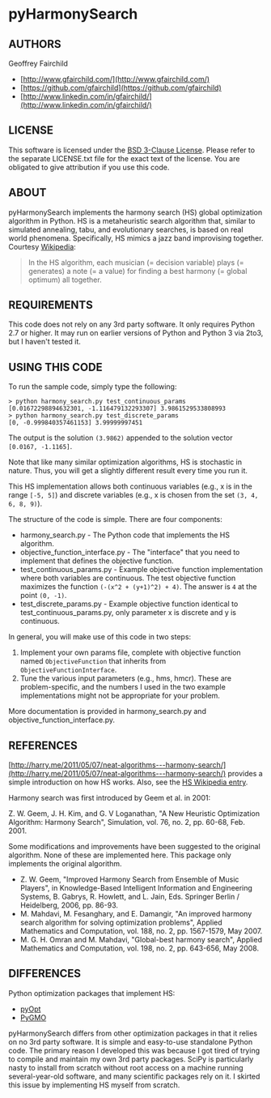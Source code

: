# pyHarmonySearch

## AUTHORS
Geoffrey Fairchild
* [http://www.gfairchild.com/](http://www.gfairchild.com/)
* [https://github.com/gfairchild](https://github.com/gfairchild)
* [http://www.linkedin.com/in/gfairchild/](http://www.linkedin.com/in/gfairchild/)

## LICENSE
This software is licensed under the [BSD 3-Clause License](http://opensource.org/licenses/BSD-3-Clause). Please refer to the separate LICENSE.txt file for the exact text of the license. You are obligated to give attribution if you use this code.

## ABOUT
pyHarmonySearch implements the harmony search (HS) global optimization algorithm in Python. HS is a metaheuristic search algorithm that, similar to simulated annealing, tabu, and evolutionary searches, is based on real world phenomena. Specifically, HS mimics a jazz band improvising together. Courtesy [Wikipedia](http://en.wikipedia.org/wiki/Harmony_search):

> In the HS algorithm, each musician (= decision variable) plays (= generates) a note (= a value) for finding a best harmony (= global optimum) all together.

## REQUIREMENTS
This code does not rely on any 3rd party software. It only requires Python 2.7 or higher. It may run on earlier versions of Python and Python 3 via 2to3, but I haven't tested it.

## USING THIS CODE
To run the sample code, simply type the following:

	> python harmony_search.py test_continuous_params
	[0.01672298894632301, -1.116479132293307] 3.9861529533808993
	> python harmony_search.py test_discrete_params
	[0, -0.999840357461153] 3.99999997451
	
The output is the solution `(3.9862)` appended to the solution vector `[0.0167, -1.1165]`.

Note that like many similar optimization algorithms, HS is stochastic in nature. Thus, you will get a slightly different result every time you run it.

This HS implementation allows both continuous variables (e.g., x is in the range `[-5, 5]`) and discrete variables (e.g., x is chosen from the set `(3, 4, 6, 8, 9)`).

The structure of the code is simple. There are four components:
		
* harmony_search.py - The Python code that implements the HS algorithm.
* objective_function_interface.py - The "interface" that you need to implement that defines the objective function.
* test_continuous_params.py - Example objective function implementation where both variables are continuous. The test objective function maximizes the function `(-(x^2 + (y+1)^2) + 4)`. The answer is `4` at the point `(0, -1)`.
* test_discrete_params.py - Example objective function identical to test_continuous_params.py, only parameter x is discrete and y is continuous.

In general, you will make use of this code in two steps:

1. Implement your own params file, complete with objective function named `ObjectiveFunction` that inherits from `ObjectiveFunctionInterface`.
1. Tune the various input parameters (e.g., hms, hmcr). These are problem-specific, and the numbers I used in the two example implementations might not be appropriate for your problem.

More documentation is provided in harmony_search.py and objective_function_interface.py.

## REFERENCES
[http://harry.me/2011/05/07/neat-algorithms---harmony-search/](http://harry.me/2011/05/07/neat-algorithms---harmony-search/) provides a simple introduction on how HS works. Also, see the [HS Wikipedia entry](http://en.wikipedia.org/wiki/Harmony_search).

Harmony search was first introduced by Geem et al. in 2001:

Z. W. Geem, J. H. Kim, and G. V Loganathan, "A New Heuristic Optimization Algorithm: Harmony Search", Simulation, vol. 76, no. 2, pp. 60-68, Feb. 2001.
	
Some modifications and improvements have been suggested to the original algorithm. None of these are implemented here. This package only implements the original algorithm.

* Z. W. Geem, "Improved Harmony Search from Ensemble of Music Players", in Knowledge-Based Intelligent Information and Engineering Systems, B. Gabrys, R. Howlett, and L. Jain, Eds. Springer Berlin / Heidelberg, 2006, pp. 86-93.
* M. Mahdavi, M. Fesanghary, and E. Damangir, "An improved harmony search algorithm for solving optimization problems", Applied Mathematics and Computation, vol. 188, no. 2, pp. 1567-1579, May 2007.
* M. G. H. Omran and M. Mahdavi, "Global-best harmony search", Applied Mathematics and Computation, vol. 198, no. 2, pp. 643-656, May 2008.

## DIFFERENCES
Python optimization packages that implement HS:

* [pyOpt](http://www.pyopt.org/)
* [PyGMO](http://pagmo.sourceforge.net/pygmo/)

pyHarmonySearch differs from other optimization packages in that it relies on no 3rd party software. It is simple and easy-to-use standalone Python code. The primary reason I developed this was because I got tired of trying to compile and maintain my own 3rd party packages. SciPy is particularly nasty to install from scratch without root access on a machine running several-year-old software, and many scientific packages rely on it. I skirted this issue by implementing HS myself from scratch.
